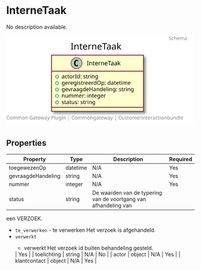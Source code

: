 # InterneTaak

No description available.

![Class Diagram](https://github.com/CommonGateway/CustomerInteractionBundle/blob/documentation-2024-Klant/docs/schema/klant.interneTaak.svg)

## Properties

| Property | Type | Description | Required |
|----------|------|-------------|----------|
| toegewezenOp | datetime | N/A | Yes |
| gevraagdeHandeling | string | N/A | Yes |
| nummer | integer | N/A | Yes |
| status | string | De waarden van de typering van de voortgang van afhandeling van

 een VERZOEK.<body><ul><li>`te_verwerken` - te verwerken Het verzoek is afgehandeld.</li><li>`verwerkt`

 - verwerkt Het verzoek id buiten behandeling gesteld.</li></ul></body> | Yes |
| toelichting | string | N/A | No |
| actor | object | N/A | Yes |
| klantcontact | object | N/A | Yes |
